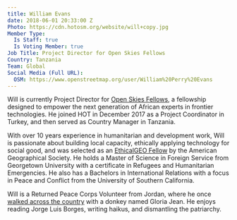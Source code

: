 ```yaml
---
title: William Evans
date: 2018-06-01 20:33:00 Z
Photo: https://cdn.hotosm.org/website/will+copy.jpg
Member Type:
  Is Staff: true
  Is Voting Member: true
Job Title: Project Director for Open Skies Fellows
Country: Tanzania
Team: Global
Social Media (Full URL):
  OSM: https://www.openstreetmap.org/user/William%20Perry%20Evans
---
```


Will is currently Project Director for [Open Skies Fellows](https://openskiesfellows.org/), a fellowship designed to empower the next generation of African experts in frontier technologies. He joined HOT in December 2017 as a Project Coordinator in Turkey, and then served as Country Manager in Tanzania. 

With over 10 years experience in humanitarian and development work, Will is passionate about building local capacity, ethically applying technology for social good, and was selected as an [EthicalGEO Fellow](https://ethicalgeo.org/william-evans/) by the American Geographical Society. He holds a Master of Science in Foreign Service from Georgetown University with a certificate in Refugees and Humanitarian Emergencies. He also has a Bachelors in International Relations with a focus in Peace and Conflict from the University of Southern California.

Will is a Returned Peace Corps Volunteer from Jordan, where he once [walked across the country](https://umap.openstreetmap.fr/en/map/jordan-tales-walk_220147#7/30.798/36.724) with a donkey named Gloria Jean. He enjoys reading Jorge Luis Borges, writing haikus, and dismantling the patriarchy.
